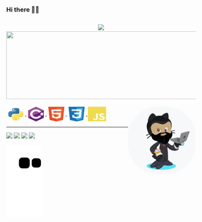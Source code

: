 ### Hi there 👋:bearded_person:

##

<div align="center">
  <a href="https://github.com/Print-TesteServer">
  <img height="180em" src="https://github-readme-stats.vercel.app/api?username=Print-TesteServer&show_icons=true&theme=dracula&include_all_commits=true&count_private=true"/>
  <img height="180em" width ="550cm" src="https://github-readme-stats.vercel.app/api/top-langs/?username=Print-TesteServer&layout=compact&langs_count=7&theme=dracula"/>
</div>
<div style="display: inline_block"><br>
 <img align="center" alt="Print-TesteServer-Python" height="40" width="50" src="https://raw.githubusercontent.com/devicons/devicon/master/icons/python/python-original.svg">
 <img align="center" alt="Print-TesteServer-Csharp" height="40" width="50" src="https://raw.githubusercontent.com/devicons/devicon/master/icons/csharp/csharp-original.svg">
  <img align="center" alt="Print-TesteServer-HTML" height="40" width="50" src="https://raw.githubusercontent.com/devicons/devicon/master/icons/html5/html5-original.svg">
 <img align="center" alt="Print-TesteServer-CSS" height="40" width="50" src="https://raw.githubusercontent.com/devicons/devicon/master/icons/css3/css3-original.svg">
  <img align="center" alt="Print-TesteServer-Js" height="40" width="50" src="https://raw.githubusercontent.com/devicons/devicon/master/icons/javascript/javascript-plain.svg">
 <img align="right" alt="octo-cat" height="180" style="border-radius:80px;" src="https://github.com/Print-TesteServer/Print-TesteServer/blob/master/64716025.png">
</div>
 
 ***
  
 <div> 
  <a href="" target="_blank"><img src="https://img.shields.io/badge/YouTube-FF0000?style=for-the-badge&logo=youtube&logoColor=white" target="_blank"></a>
  <a href="https://instagram.com/Major_Ferreira" target="_blank"><img src="https://img.shields.io/badge/-Instagram-%23E4405F?style=for-the-badge&logo=instagram&logoColor=white" target="_blank"></a>
  <a href = "mailto:"><img src="https://img.shields.io/badge/-Gmail-%23333?style=for-the-badge&logo=gmail&logoColor=white" target="_blank"></a>
  <a href="https://www.linkedin.com/in/Ferreir4" target="_blank"><img src="https://img.shields.io/badge/-LinkedIn-%230077B5?style=for-the-badge&logo=linkedin&logoColor=white" target="_blank"></a>

![Snake animation](https://github.com/Print-TesteServer/Print-TesteServer/blob/output/github-contribution-grid-snake.svg)
  </div>
